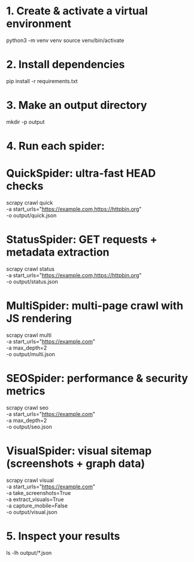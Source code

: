 # 1. Create & activate a virtual environment
python3 -m venv venv
source venv/bin/activate

# 2. Install dependencies
pip install -r requirements.txt

# 3. Make an output directory
mkdir -p output

# 4. Run each spider:

# QuickSpider: ultra-fast HEAD checks
scrapy crawl quick \
  -a start_urls="https://example.com,https://httpbin.org" \
  -o output/quick.json

# StatusSpider: GET requests + metadata extraction
scrapy crawl status \
  -a start_urls="https://example.com,https://httpbin.org" \
  -o output/status.json

# MultiSpider: multi-page crawl with JS rendering
scrapy crawl multi \
  -a start_urls="https://example.com" \
  -a max_depth=2 \
  -o output/multi.json

# SEOSpider: performance & security metrics
scrapy crawl seo \
  -a start_urls="https://example.com" \
  -a max_depth=2 \
  -o output/seo.json

# VisualSpider: visual sitemap (screenshots + graph data)
scrapy crawl visual \
  -a start_urls="https://example.com" \
  -a take_screenshots=True \
  -a extract_visuals=True \
  -a capture_mobile=False \
  -o output/visual.json

# 5. Inspect your results
ls -lh output/*.json
